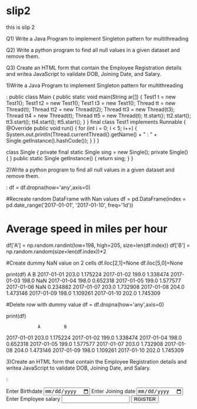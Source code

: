 # slip2
this is slip 2

Q1) Write a Java Program to implement Singleton pattern for multithreading

Q2) Write a python program to find all null values in a given dataset and remove them.

Q3) Create an HTML form that contain the Employee Registration details and writea
JavaScript to validate DOB, Joining Date, and Salary.

1)Write a Java Program to implement Singleton pattern for multithreading

:
public class Main {
 public static void main(String ar[]) {
 Test1 t = new Test1();
 Test1 t2 = new Test1();
 Test1 t3 = new Test1();
 Thread tt = new Thread(t);
 Thread tt2 = new Thread(t2);
Thread tt3 = new Thread(t3);
 Thread tt4 = new Thread(t);
 Thread tt5 = new Thread(t);
 tt.start();
 tt2.start();
 tt3.start();
 tt4.start();
 tt5.start();
 }
}
final class Test1 implements Runnable {
 @Override
 public void run() {
 for (int i = 0; i < 5; i++) {
 System.out.println(Thread.currentThread().getName() + " : " +
Single.getInstance().hashCode());
 }
 }
}

class Single {
 private final static Single sing = new Single();
 private Single() {
 }
 public static Single getInstance() {
 return sing;
 }
 } 


2)Write a python program to find all null values in a given dataset and remove them.

:
df = df.dropna(how='any',axis=0) 


#Recreate random DataFrame with Nan values
df = pd.DataFrame(index = pd.date_range('2017-01-01', '2017-01-10', freq='1d'))
# Average speed in miles per hour
df['A'] = np.random.randint(low=198, high=205, size=len(df.index))
df['B'] = np.random.random(size=len(df.index))*2

#Create dummy NaN value on 2 cells
df.iloc[2,1]=None
df.iloc[5,0]=None

print(df)
                A         B
2017-01-01  203.0  1.175224
2017-01-02  199.0  1.338474
2017-01-03  198.0       NaN
2017-01-04  198.0  0.652318
2017-01-05  199.0  1.577577
2017-01-06    NaN  0.234882
2017-01-07  203.0  1.732908
2017-01-08  204.0  1.473146
2017-01-09  198.0  1.109261
2017-01-10  202.0  1.745309

#Delete row with dummy value
df = df.dropna(how='any',axis=0)

print(df)

                A         B
2017-01-01  203.0  1.175224
2017-01-02  199.0  1.338474
2017-01-04  198.0  0.652318
2017-01-05  199.0  1.577577
2017-01-07  203.0  1.732908
2017-01-08  204.0  1.473146
2017-01-09  198.0  1.109261
2017-01-10  202.0  1.745309


3)Create an HTML form that contain the Employee Registration details and writea
JavaScript to validate DOB, Joining Date, and Salary.

:
<html lang="en">
<head>
 <title>EMPLOYEE REGISTRATION</title>
 <script>
 function register()
 {
 var bd = document.getElementById("d1").value;
 var bdlen = bd.length;
 if(bdlen==0)
 {
 alert("Please Enter BirthDate");
 return false;
 }
 else
 {
 alert("BirthDate Entered\n"+bd);
 }
 var jd = document.getElementById("d2").value;
 var jdlen = jd.length;
 if(jdlen==0)
 {
 alert("Please Enter Joining Date");
 return false;
}
 else
 {
 alert("Joining Date Entered\n"+jd);
 }
 var sal = document.getElementById("d3").value;
 if(sal==0)
 {
 alert("Salary Must be entered");
 return false;
 }
 else
 {
 alert("Salary Entered\n"+sal);
 }

 }
 </script>
</head>
<body>
 <form action="">
 Enter Birthdate <input type="date" id="d1">
 Enter Joining date <input type="date" id="d2">
 Enter Employee salary <input type="number" id="d3">
 <button onclick="register()">RGISTER</button>
 </form>
</body>
</html>
